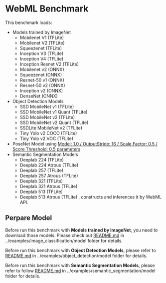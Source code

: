 WebML Benchmark
======
This benchmark loads:
-   Models trained by ImageNet
    - Mobilenet V1 (TFLite)
    - Mobilenet V2 (TFLite)
    - Squeezenet (TFLite)
    - Inception V3 (TFLite)
    - Inception V4 (TFLite)
    - Inception Resnet V2 (TFLite)
    - Mobilenet v2 (ONNX)
    - Squeezenet (ONNX)
    - Resnet-50 v1 (ONNX)
    - Resnet-50 v2 (ONNX)
    - Inception v2 (ONNX)
    - DenseNet (ONNX)
-   Object Detection Models
    - SSD MobileNet v1 (TFLite)
    - SSD MobileNet v1 Quant (TFLite)
    - SSD MobileNet v2 (TFLite)
    - SSD MobileNet v2 Quant (TFLite)
    - SSDLite MobileNet v2 (TFLite)
    - Tiny Yolo v2 COCO (TFLite)
    - Tiny Yolo v2 VOC (TFLite)
-   PoseNet Model using [Model: 1.0 / OutputStride: 16 / Scale Factor: 0.5 / Score Threshold: 0.5 parameters](../examples/skeleton_detection/README.md)
-   Semantic Segmentation Models
    - Deeplab 224 (TFLite)
    - Deeplab 224 Atrous (TFLite)
    - Deeplab 257 (TFLite)
    - Deeplab 257 Atrous (TFLite)
    - Deeplab 321 (TFLite)
    - Deeplab 321 Atrous (TFLite)
    - Deeplab 513 (TFLite)
    - Deeplab 513 Atrous (TFLite)
, constructs and inferences it by WebML API.

Perpare Model
-----------
Before run this benchmark with **Models trained by ImageNet**, you need to download those models. Please check out [README.md](../examples/image_classification/model/README.md) in ../examples/image_classification/model folder for details.

Before run this benchmark with **Object Detection Models**, please refer to [README.md](../examples/object_detection/model/README.md) in ../examples/object_detection/model folder for details.

Before run this benchmark with **Semantic Segmentation Models**, please refer to follow [README.md](../examples/semantic_segmentation/model/README.md) in ../examples/semantic_segmentation/model folder for details.
